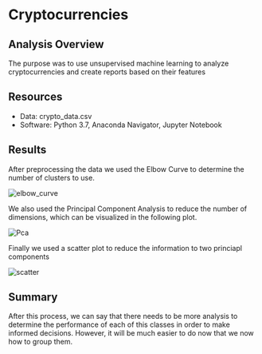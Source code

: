 # Cryptocurrencies

## Analysis Overview
The purpose was to use unsupervised machine learning to analyze cryptocurrencies and create reports based on their features

## Resources
- Data: crypto_data.csv
- Software: Python 3.7, Anaconda Navigator, Jupyter Notebook

## Results
After preprocessing the data we used the Elbow Curve to determine the number of clusters to use. 

![elbow_curve](https://user-images.githubusercontent.com/22451540/167230721-9d60aeee-0fe9-4c90-b71e-0c0fbcff1c2f.PNG)


We also used the Principal Component Analysis to reduce the number of dimensions, which can be visualized in the following plot.

![Pca](https://user-images.githubusercontent.com/22451540/167230825-5ea55c81-3b49-4087-9b16-0fb159c61acc.PNG)


Finally we used a scatter plot to reduce the information to two princiapl components

![scatter](https://user-images.githubusercontent.com/22451540/167230875-848a63e1-26eb-4570-a224-64386be4031c.PNG)


## Summary
After this process, we can say that there needs to be more analysis to determine the performance of each of this classes in order to make informed decisions. However, it will be much easier to do now that we now how to group them.
